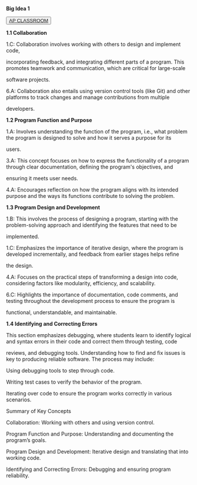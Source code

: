 **Big Idea 1**

<button><a href="https://apclassroom.collegeboard.org/103/home?unit=4">AP CLASSROOM</a></button>


**1.1 Collaboration**



1.C: Collaboration involves working with others to design and implement code, 

incorporating feedback, and integrating different parts of a program. This promotes teamwork and communication, which are critical for large-scale 

software projects.



6.A: Collaboration also entails using version control tools (like Git) and other platforms to track changes and manage contributions from multiple 

developers.


**1.2 Program Function and Purpose**


1.A: Involves understanding the function of the program, i.e., what problem the program is designed to solve and how it serves a purpose for its 

users.


3.A: This concept focuses on how to express the functionality of a program through clear documentation, defining the program's objectives, and 

ensuring it meets user needs.


4.A: Encourages reflection on how the program aligns with its intended purpose and the ways its functions contribute to solving the problem.


**1.3 Program Design and Development**


1.B: This involves the process of designing a program, starting with the problem-solving approach and identifying the features that need to be 

implemented.


1.C: Emphasizes the importance of iterative design, where the program is developed incrementally, and feedback from earlier stages helps refine 

the design.


4.A: Focuses on the practical steps of transforming a design into code, considering factors like modularity, efficiency, and scalability.


6.C: Highlights the importance of documentation, code comments, and testing throughout the development process to ensure the program is 


functional, understandable, and maintainable.


**1.4 Identifying and Correcting Errors**


This section emphasizes debugging, where students learn to identify logical and syntax errors in their code and correct them through testing, code 


reviews, and debugging tools. Understanding how to find and fix issues is key to producing reliable software. The process may include:



Using debugging tools to step through code.


Writing test cases to verify the behavior of the program.


Iterating over code to ensure the program works correctly in various scenarios.


Summary of Key Concepts


Collaboration: Working with others and using version control.


Program Function and Purpose: Understanding and documenting the program’s goals.


Program Design and Development: Iterative design and translating that into working code.



Identifying and Correcting Errors: Debugging and ensuring program reliability.